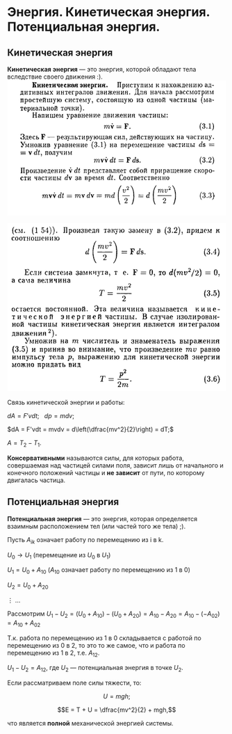 # Энергия. Кинетическая энергия. Потенциальная энергия.
## Кинетическая энергия
**Кинетическая энергия** — это энергия, которой обладают тела вследствие своего движения :).
![Понятие кинетической энергии](image1_energy.jpg)

![Основные формулы кинетической энергии](image2_energy.jpg)

Связь кинетической энергии и работы:

$dA = F'vdt; \ \ \ dp = mdv;$

$dA = F'vdt = mvdv = d\left(\dfrac{mv^2}{2}\right) = dT;$

$A = T_2 - T_1.$

**Консервативными** называются силы, для которых работа, совершаемая над частицей силами поля, зависит лишь от начального и конечного положений частицы и **не зависит** от пути, по которому двигалась частица.

## Потенциальная энергия
**Потенциальная энергия** — это энергия, которая определяется взаимным расположением тел (или частей того же тела) ;).

Пусть $A_{ik}$ означает работу по перемещению из i в k.

$U_0 \rightarrow U_1$ (перемещение из $U_0$ в $U_1$)

$U_1 = U_0 + A_{10}$ ($A_{10}$ означает работу по перемещению из 1 в 0)

$U_2 = U_0 + A_{20}$

$\vdots \ \ldots$

Рассмотрим $U_1 - U_2 = (U_0 + A_{10}) - (U_0 + A_{20}) = A_{10} - A_{20} = A_{10} - (-A_{02}) = A_{10} + A_{02}$

Т.к. работа по перемещению из 1 в 0 складывается с работой по перемещению из 0 в 2, то это то же самое, что и работа по перемещению из 1 в 2, т.е. $A_{12}$.

$U_1 - U_2 = A_{12}$, где $U_2$ — потенциальная энергия в точке $U_2$. 

Если рассматриваем поле силы тяжести, то:

$$U = mgh;$$

$$E = T + U = \dfrac{mv^2}{2} + mgh,$$ 

что является **полной** механической энергией системы. 